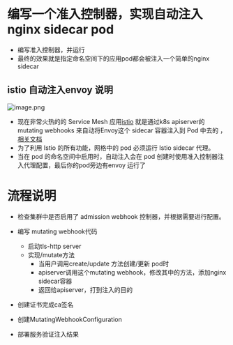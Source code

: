 # 编写一个准入控制器，实现自动注入nginx sidecar pod

- 编写准入控制器，并运行
- 最终的效果就是指定命名空间下的应用pod都会被注入一个简单的nginx sidecar

## istio 自动注入envoy 说明

![image.png](https://fynotefile.oss-cn-zhangjiakou.aliyuncs.com/fynote/908/1634433193000/f7090e7526264efd8e4cc73990e9020e.png)

- 现在非常火热的的 Service Mesh 应用[istio](https://istio.io/) 就是通过k8s apiserver的 mutating webhooks 来自动将Envoy这个 sidecar 容器注入到 Pod 中去的 ，[相关文档](https://istio.io/docs/setup/kubernetes/sidecar-injection/)
- 为了利用 Istio 的所有功能，网格中的 pod 必须运行 Istio sidecar 代理。
- 当在 pod 的命名空间中启用时，自动注入会在 pod 创建时使用准入控制器注入代理配置，最后你的pod旁边有envoy  运行了

# 流程说明

- 检查集群中是否启用了 admission webhook 控制器，并根据需要进行配置。
- 编写 mutating webhook代码

  - 启动tls-http server
  - 实现/mutate方法
    - 当用户调用create/update 方法创建/更新 pod时
    - apiserver调用这个mutating webhook，修改其中的方法，添加nginx sidecar容器
    - 返回给apiserver，打到注入的目的
- 创建证书完成ca签名
- 创建MutatingWebhookConfiguration
- 部署服务验证注入结果